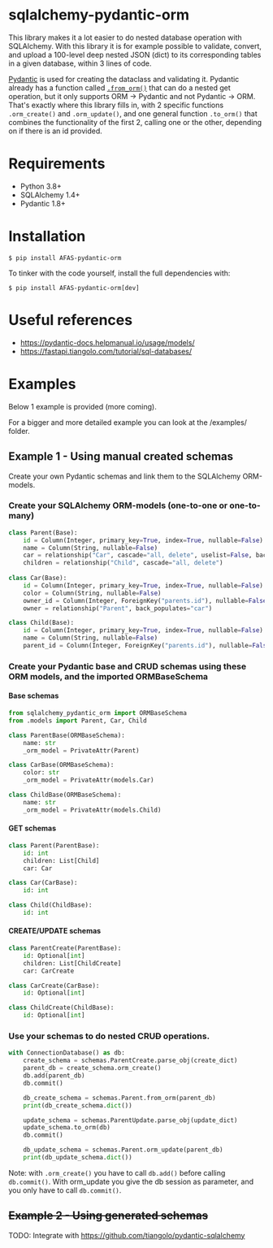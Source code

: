 # sqlalchemy-pydantic-orm
This library makes it a lot easier to do nested database operation with 
SQLAlchemy. With this library it is for example possible to validate, convert, 
and upload a 100-level deep nested JSON (dict) to its corresponding tables in a 
given database, within 3 lines of code. 

[Pydantic](https://pydantic-docs.helpmanual.io/) is used for creating the 
dataclass and validating it. Pydantic already has a function called
[`.from_orm()`](https://pydantic-docs.helpmanual.io/usage/models/#orm-mode-aka-arbitrary-class-instances) 
that can do a nested get operation, but it only supports ORM -> Pydantic and 
not Pydantic -> ORM. That's exactly where this library fills in, with 2 
specific functions `.orm_create()` and `.orm_update()`, and one general 
function `.to_orm()` that combines the functionality of the first 2, calling 
one or the other, depending on if there is an id provided.


# Requirements
- Python 3.8+
- SQLAlchemy 1.4+
- Pydantic 1.8+

# Installation
```shell
$ pip install AFAS-pydantic-orm
```
To tinker with the code yourself, install the full dependencies with:
```shell
$ pip install AFAS-pydantic-orm[dev]
```

# Useful references
- https://pydantic-docs.helpmanual.io/usage/models/
- https://fastapi.tiangolo.com/tutorial/sql-databases/


# Examples
Below 1 example is provided (more coming).

[comment]: <> (The first one is a more manual setup, the second does all the work for you.)
For a bigger and more detailed example you can look at the /examples/ folder.

## Example 1 - Using manual created schemas
Create your own Pydantic schemas and link them to the SQLAlchemy ORM-models.

### Create your SQLAlchemy ORM-models (one-to-one or one-to-many)
```python
class Parent(Base):
    id = Column(Integer, primary_key=True, index=True, nullable=False)
    name = Column(String, nullable=False)
    car = relationship("Car", cascade="all, delete", uselist=False, back_populates="owner")
    children = relationship("Child", cascade="all, delete")
    
class Car(Base):
    id = Column(Integer, primary_key=True, index=True, nullable=False)
    color = Column(String, nullable=False)
    owner_id = Column(Integer, ForeignKey("parents.id"), nullable=False)
    owner = relationship("Parent", back_populates="car")

class Child(Base):
    id = Column(Integer, primary_key=True, index=True, nullable=False)
    name = Column(String, nullable=False)
    parent_id = Column(Integer, ForeignKey("parents.id"), nullable=False)
```

### Create your Pydantic base and CRUD schemas using these ORM models, and the imported ORMBaseSchema

#### Base schemas
```python
from sqlalchemy_pydantic_orm import ORMBaseSchema
from .models import Parent, Car, Child

class ParentBase(ORMBaseSchema):
    name: str
    _orm_model = PrivateAttr(Parent)

class CarBase(ORMBaseSchema):
    color: str
    _orm_model = PrivateAttr(models.Car)

class ChildBase(ORMBaseSchema):
    name: str
    _orm_model = PrivateAttr(models.Child)
```

#### GET schemas
```python
class Parent(ParentBase):
    id: int
    children: List[Child]
    car: Car

class Car(CarBase):
    id: int

class Child(ChildBase):
    id: int
```

#### CREATE/UPDATE schemas
```python
class ParentCreate(ParentBase):
    id: Optional[int]
    children: List[ChildCreate]
    car: CarCreate

class CarCreate(CarBase):
    id: Optional[int]

class ChildCreate(ChildBase):
    id: Optional[int]
```

### Use your schemas to do nested CRU~~D~~ operations.
```python
with ConnectionDatabase() as db:
    create_schema = schemas.ParentCreate.parse_obj(create_dict)
    parent_db = create_schema.orm_create()
    db.add(parent_db)
    db.commit()

    db_create_schema = schemas.Parent.from_orm(parent_db)
    print(db_create_schema.dict())

    update_schema = schemas.ParentUpdate.parse_obj(update_dict)
    update_schema.to_orm(db)
    db.commit()

    db_update_schema = schemas.Parent.orm_update(parent_db)
    print(db_update_schema.dict())
```
Note: with `.orm_create()` you have to call `db.add()`
before calling `db.commit()`. 
With orm_update you give the db session as parameter,
and you only have to call `db.commit()`.


## ~~Example 2 - Using generated schemas~~
TODO: Integrate with https://github.com/tiangolo/pydantic-sqlalchemy
